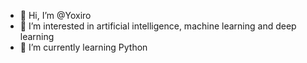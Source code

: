 - 👋 Hi, I’m @Yoxiro
- 👀 I’m interested in artificial intelligence, machine learning and deep learning
- 🌱 I’m currently learning Python

<!---
Yoxiro/Yoxiro is a ✨ special ✨ repository because its `README.md` (this file) appears on your GitHub profile.
You can click the Preview link to take a look at your changes.
--->

